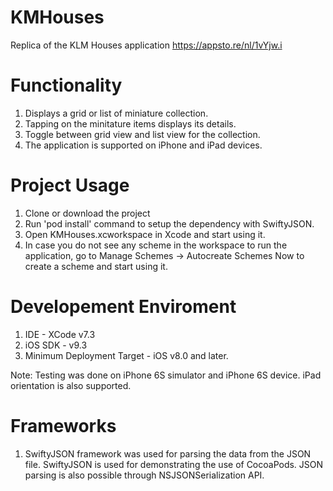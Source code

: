 # KMHouses
Replica of the KLM Houses application https://appsto.re/nl/1vYjw.i

Functionality
=========================
1. Displays a grid or list of miniature collection.
2. Tapping on the minitature items displays its details.
3. Toggle between grid view and list view for the collection.
4. The application is supported on iPhone and iPad devices.

Project Usage
=========================
1. Clone or download the project
2. Run 'pod install' command to setup the dependency with SwiftyJSON.
3. Open KMHouses.xcworkspace in Xcode and start using it.
4. In case you do not see any scheme in the workspace to run the application, go to Manage Schemes -> Autocreate Schemes Now to create a scheme and start using it.

Developement Enviroment
=========================
1. IDE - XCode v7.3
2. iOS SDK - v9.3
3. Minimum Deployment Target - iOS v8.0 and later.

Note: Testing was done on iPhone 6S simulator and iPhone 6S device. iPad orientation is also supported.

Frameworks
=========================
1. SwiftyJSON framework was used for parsing the data from the JSON file. SwiftyJSON is used for demonstrating the use of CocoaPods. JSON parsing is also possible through NSJSONSerialization API.
